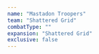 ```yaml
---
name: "Mastadon Troopers"
team: "Shattered Grid"
combatType: ""
expansion: "Shattered Grid"
exclusive: false
---
```


<!--stackedit_data:
eyJoaXN0b3J5IjpbLTE5MzUwMjM1NDEsNzMwOTk4MTE2XX0=
-->
